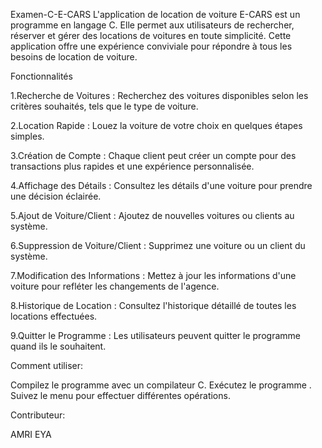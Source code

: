 Examen-C-E-CARS
L'application de location de voiture E-CARS est un programme en langage C. Elle permet aux utilisateurs de rechercher, réserver et gérer des locations de voitures en toute simplicité. Cette application offre une expérience conviviale pour répondre à tous les besoins de location de voiture.

Fonctionnalités

1.Recherche de Voitures : Recherchez des voitures disponibles selon les critères souhaités, tels que le type de voiture.

2.Location Rapide : Louez la voiture de votre choix en quelques étapes simples.

3.Création de Compte : Chaque client peut créer un compte pour des transactions plus rapides et une expérience personnalisée.

4.Affichage des Détails : Consultez les détails d'une voiture pour prendre une décision éclairée.

5.Ajout de Voiture/Client : Ajoutez de nouvelles voitures ou clients au système.

6.Suppression de Voiture/Client : Supprimez une voiture ou un client du système.

7.Modification des Informations : Mettez à jour les informations d'une voiture pour refléter les changements de l'agence.

8.Historique de Location : Consultez l'historique détaillé de toutes les locations effectuées.

9.Quitter le Programme : Les utilisateurs peuvent quitter le programme quand ils le souhaitent.

Comment utiliser:

Compilez le programme avec un compilateur C.
Exécutez le programme .
Suivez le menu pour effectuer différentes opérations.

Contributeur:

AMRI EYA

